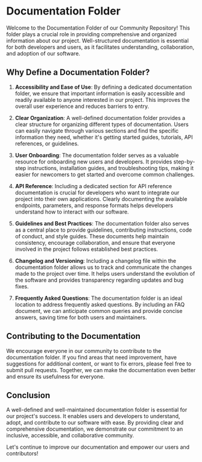 # Documentation Folder

Welcome to the Documentation Folder of our Community Repository! This folder plays a crucial role in providing comprehensive and organized information about our project. Well-structured documentation is essential for both developers and users, as it facilitates understanding, collaboration, and adoption of our software.

## Why Define a Documentation Folder?

1. **Accessibility and Ease of Use**: By defining a dedicated documentation folder, we ensure that important information is easily accessible and readily available to anyone interested in our project. This improves the overall user experience and reduces barriers to entry.

2. **Clear Organization**: A well-defined documentation folder provides a clear structure for organizing different types of documentation. Users can easily navigate through various sections and find the specific information they need, whether it's getting started guides, tutorials, API references, or guidelines.

3. **User Onboarding**: The documentation folder serves as a valuable resource for onboarding new users and developers. It provides step-by-step instructions, installation guides, and troubleshooting tips, making it easier for newcomers to get started and overcome common challenges.

4. **API Reference**: Including a dedicated section for API reference documentation is crucial for developers who want to integrate our project into their own applications. Clearly documenting the available endpoints, parameters, and response formats helps developers understand how to interact with our software.

5. **Guidelines and Best Practices**: The documentation folder also serves as a central place to provide guidelines, contributing instructions, code of conduct, and style guides. These documents help maintain consistency, encourage collaboration, and ensure that everyone involved in the project follows established best practices.

6. **Changelog and Versioning**: Including a changelog file within the documentation folder allows us to track and communicate the changes made to the project over time. It helps users understand the evolution of the software and provides transparency regarding updates and bug fixes.

7. **Frequently Asked Questions**: The documentation folder is an ideal location to address frequently asked questions. By including an FAQ document, we can anticipate common queries and provide concise answers, saving time for both users and maintainers.

## Contributing to the Documentation

We encourage everyone in our community to contribute to the documentation folder. If you find areas that need improvement, have suggestions for additional content, or want to fix errors, please feel free to submit pull requests. Together, we can make the documentation even better and ensure its usefulness for everyone.

## Conclusion

A well-defined and well-maintained documentation folder is essential for our project's success. It enables users and developers to understand, adopt, and contribute to our software with ease. By providing clear and comprehensive documentation, we demonstrate our commitment to an inclusive, accessible, and collaborative community.

Let's continue to improve our documentation and empower our users and contributors!